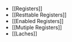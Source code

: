 - [[Registers]]
- [[Resttable Registers]]
- [[Enabled Registers]]
- [[Mutiple Registers]]
- [[Laches]]